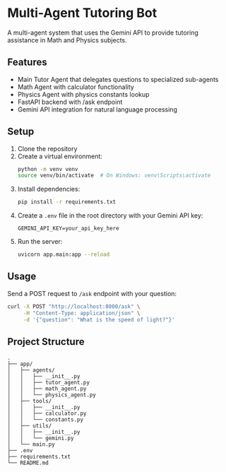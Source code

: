 # Multi-Agent Tutoring Bot

A multi-agent system that uses the Gemini API to provide tutoring assistance in Math and Physics subjects.

## Features

- Main Tutor Agent that delegates questions to specialized sub-agents
- Math Agent with calculator functionality
- Physics Agent with physics constants lookup
- FastAPI backend with /ask endpoint
- Gemini API integration for natural language processing

## Setup

1. Clone the repository
2. Create a virtual environment:
   ```bash
   python -m venv venv
   source venv/bin/activate  # On Windows: venv\Scripts\activate
   ```
3. Install dependencies:
   ```bash
   pip install -r requirements.txt
   ```
4. Create a `.env` file in the root directory with your Gemini API key:
   ```
   GEMINI_API_KEY=your_api_key_here
   ```
5. Run the server:
   ```bash
   uvicorn app.main:app --reload
   ```

## Usage

Send a POST request to `/ask` endpoint with your question:

```bash
curl -X POST "http://localhost:8000/ask" \
     -H "Content-Type: application/json" \
     -d '{"question": "What is the speed of light?"}'
```

## Project Structure

```
.
├── app/
│   ├── agents/
│   │   ├── __init__.py
│   │   ├── tutor_agent.py
│   │   ├── math_agent.py
│   │   └── physics_agent.py
│   ├── tools/
│   │   ├── __init__.py
│   │   ├── calculator.py
│   │   └── constants.py
│   ├── utils/
│   │   ├── __init__.py
│   │   └── gemini.py
│   └── main.py
├── .env
├── requirements.txt
└── README.md
``` 